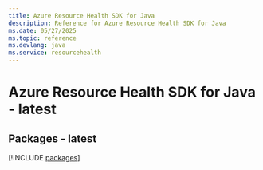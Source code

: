 ```yaml
---
title: Azure Resource Health SDK for Java
description: Reference for Azure Resource Health SDK for Java
ms.date: 05/27/2025
ms.topic: reference
ms.devlang: java
ms.service: resourcehealth
---
```

# Azure Resource Health SDK for Java - latest
## Packages - latest
[!INCLUDE [packages](resource-health-index.md)]